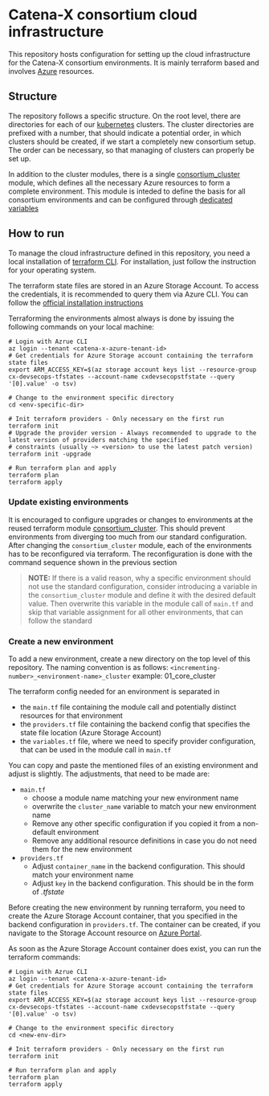# Catena-X consortium cloud infrastructure

This repository hosts configuration for setting up the cloud infrastructure for the Catena-X consortium environments. It
is mainly terraform based and involves [Azure](https://azure.microsoft.com/) resources.

## Structure

The repository follows a specific structure. On the root level, there are directories for each of our
[kubernetes](https://kubernetes.io/) clusters. The cluster directories are prefixed with a number, that should indicate
a potential order, in which clusters should be created, if we start a completely new consortium setup. The order can be
necessary, so that managing of clusters can properly be set up.

In addition to the cluster modules, there is a single [consortium_cluster](modules/consortium_cluster) module, which
defines all the necessary Azure resources to form a complete environment. This module is inteded to define the basis for
all consortium environments and can be configured through [dedicated variables](modules/consortium_cluster/variables.tf)

## How to run

To manage the cloud infrastructure defined in this repository, you need a local installation
of [terraform CLI](https://developer.hashicorp.com/terraform/tutorials/aws-get-started/install-cli). For installation,
just follow the instruction for your operating system.

The terraform state files are stored in an Azure Storage Account. To access the credentials, it is recommended to query
them via Azure CLI. You can follow
the [official installation instructions](https://learn.microsoft.com/en-us/cli/azure/install-azure-cli)

Terraforming the environments almost always is done by issuing the following commands on your local machine:

```shell
# Login with Azrue CLI
az login --tenant <catena-x-azure-tenant-id>
# Get credentials for Azure Storage account containing the terraform state files
export ARM_ACCESS_KEY=$(az storage account keys list --resource-group cx-devsecops-tfstates --account-name cxdevsecopstfstate --query '[0].value' -o tsv)

# Change to the environment specific directory
cd <env-specific-dir>

# Init terraform providers - Only necessary on the first run
terraform init
# Upgrade the provider version - Always recommended to upgrade to the latest version of providers matching the specified
# constraints (usually ~> <version> to use the latest patch version)
terraform init -upgrade

# Run terraform plan and apply
terraform plan
terraform apply
```

### Update existing environments

It is encouraged to configure upgrades or changes to environments at the reused terraform
module [consortium_cluster](modules/consortium_cluster). This should prevent environments from diverging too much from
our standard configuration. After changing the `consortium_cluster` module, each of the environments has to be
reconfigured via terraform. The reconfiguration is done with the command sequence shown in the previous section

> __NOTE:__ If there is a valid reason, why a specific environment should not use the standard configuration, consider
> introducing a variable in the `consortium_cluster` module and define it with the desired default value.
> Then overwrite this variable in the module call of `main.tf` and skip that variable assignment for all other environments,
> that can follow the standard

### Create a new environment

To add a new environment, create a new directory on the top level of this repository. The naming convention is as
follows: `<incrementing-number>_<environment-name>_cluster` example: 01_core_cluster

The terraform config needed for an environment is separated in

- the `main.tf` file containing the module call and potentially distinct resources for that environment
- the `providers.tf` file containing the backend config that specifies the state file location (Azure Storage Account)
- the `variables.tf` file, where we need to specify provider configuration, that can be used in the module call
  in `main.tf`

You can copy and paste the mentioned files of an existing environment and adjust is slightly. The adjustments, that need
to be made are: 

- `main.tf`
  - choose a module name matching your new environment name
  - overwrite the `cluster_name` variable to match your new environment name
  - Remove any other specific configuration if you copied it from a non-default environment
  - Remove any additional resource definitions in case you do not need them for the new environment
- `providers.tf`
  - Adjust `container_name` in the backend configuration. This should match your environment name
  - Adjust `key` in the backend configuration. This should be in the form of _<env-name>.tfstate_

Before creating the new environment by running terraform, you need to create the Azure Storage Account container, that
you specified in the backend configuration in `providers.tf`. The container can be created, if you navigate to the 
Storage Account resource on [Azure Portal](https://portal.azure.com/).

As soon as the Azure Storage Account container does exist, you can run the terraform commands:

```shell
# Login with Azrue CLI
az login --tenant <catena-x-azure-tenant-id>
# Get credentials for Azure Storage account containing the terraform state files
export ARM_ACCESS_KEY=$(az storage account keys list --resource-group cx-devsecops-tfstates --account-name cxdevsecopstfstate --query '[0].value' -o tsv)

# Change to the environment specific directory
cd <new-env-dir>

# Init terraform providers - Only necessary on the first run
terraform init

# Run terraform plan and apply
terraform plan
terraform apply
```
